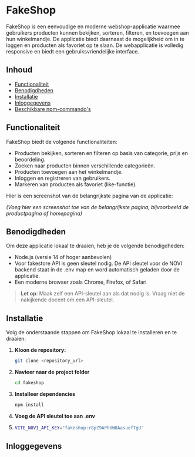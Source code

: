 # FakeShop

FakeShop is een eenvoudige en moderne webshop-applicatie waarmee gebruikers producten kunnen bekijken, sorteren, filteren, en toevoegen aan hun winkelmandje. De applicatie biedt daarnaast de mogelijkheid om in te loggen en producten als favoriet op te slaan. De webapplicatie is volledig responsive en biedt een gebruiksvriendelijke interface.

## Inhoud

- [Functionaliteit](#functionaliteit)
- [Benodigdheden](#benodigdheden)
- [Installatie](#installatie)
- [Inloggegevens](#inloggegevens)
- [Beschikbare npm-commando's](#beschikbare-npm-commando's)

## Functionaliteit

FakeShop biedt de volgende functionaliteiten:
- Producten bekijken, sorteren en filteren op basis van categorie, prijs en beoordeling.
- Zoeken naar producten binnen verschillende categorieën.
- Producten toevoegen aan het winkelmandje.
- Inloggen en registreren van gebruikers.
- Markeren van producten als favoriet (like-functie).

Hier is een screenshot van de belangrijkste pagina van de applicatie:

*(Voeg hier een screenshot toe van de belangrijkste pagina, bijvoorbeeld de productpagina of homepagina)*

## Benodigdheden

Om deze applicatie lokaal te draaien, heb je de volgende benodigdheden:

- Node.js (versie 14 of hoger aanbevolen)
- Voor fakestore API is geen sleutel nodig. De API sleutel voor de NOVI backend staat in de .env map en word automatisch geladen door de applicatie. 
- Een moderne browser zoals Chrome, Firefox, of Safari

> **Let op**: Maak zelf een API-sleutel aan als dat nodig is. Vraag niet de nakijkende docent om een API-sleutel.

## Installatie

Volg de onderstaande stappen om FakeShop lokaal te installeren en te draaien:

1. **Kloon de repository:**
   ```bash
   git clone <repository_url>
   
2. **Navieer naar de project folder**
   ```bash
   cd fakeshop
   
3. **Installeer dependencies**
   ```bash
   npm install
   
4. **Voeg de API sleutel toe aan .env**
5. ````bash
   VITE_NOVI_API_KEY="fakeshop:r8pZ9APhXWBAasuefTgU"

## Inloggegevens

